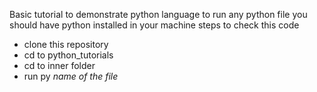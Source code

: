 Basic tutorial to demonstrate python language
to run any python file you should have python installed in your machine
steps to check this code
  * clone this repository
  * cd to python_tutorials
  * cd to inner folder
  * run py *name of the file*
